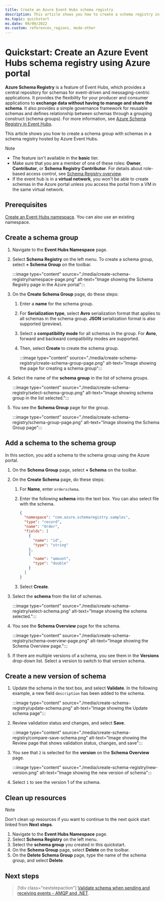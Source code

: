 ```yaml
---
title: Create an Azure Event Hubs schema registry
description: This article shows you how to create a schema registry in an Azure Event Hubs namespace.
ms.topic: quickstart
ms.date: 09/09/2022
ms.custom: references_regions, mode-other
---
```


# Quickstart: Create an Azure Event Hubs schema registry using Azure portal

**Azure Schema Registry** is a feature of Event Hubs, which provides a central repository for schemas for event-driven and messaging-centric applications. It provides the flexibility for your producer and consumer applications to **exchange data without having to manage and share the schema**. It also provides a simple governance framework for reusable schemas and defines relationship between schemas through a grouping construct (schema groups). For more information, see [Azure Schema Registry in Event Hubs](schema-registry-overview.md).

This article shows you how to create a schema group with schemas in a schema registry hosted by Azure Event Hubs. 

> [!NOTE]
> - The feature isn't available in the **basic** tier.
> - Make sure that you are a member of one of these roles: **Owner**, **Contributor**, or **Schema Registry Contributor**. For details about role-based access control, see [Schema Registry overview](schema-registry-concepts.md#azure-role-based-access-control).
> - If the event hub is in a **virtual network**, you won't be able to create schemas in the Azure portal unless you access the portal from a VM in the same virtual network. 


## Prerequisites
[Create an Event Hubs namespace](event-hubs-create.md#create-an-event-hubs-namespace). You can also use an existing namespace. 

## Create a schema group
1. Navigate to the **Event Hubs Namespace** page. 
1. Select **Schema Registry** on the left menu. To create a schema group, select **+ Schema Group** on the toolbar. 

    :::image type="content" source="./media/create-schema-registry/namespace-page.png" alt-text="Image showing the Schema Registry page in the Azure portal":::
1. On the **Create Schema Group** page, do these steps:
    1. Enter a **name** for the schema group.
    1. For **Serialization type**, select **Avro** serialization format that applies to all schemas in the schema group. **JSON** serialization format is also supported (preview). 
    3. Select a **compatibility mode** for all schemas in the group. For **Avro**, forward and backward compatibility modes are supported. 
    4. Then, select **Create** to create the schema group. 
    
        :::image type="content" source="./media/create-schema-registry/create-schema-group-page.png" alt-text="Image showing the page for creating a schema group":::
1. Select the name of the **schema group** in the list of schema groups.

    :::image type="content" source="./media/create-schema-registry/select-schema-group.png" alt-text="Image showing schema group in the list selected.":::    
1. You see the **Schema Group** page for the group.

    :::image type="content" source="./media/create-schema-registry/schema-group-page.png" alt-text="Image showing the Schema Group page":::
    

## Add a schema to the schema group
In this section, you add a schema to the schema group using the Azure portal. 

1. On the **Schema Group** page, select **+ Schema** on the toolbar. 
1. On the **Create Schema** page, do these steps:
    1. For **Name**, enter `orderschema`.
    1. Enter the following **schema** into the text box. You can also select file with the schema.
    
        ```json
        {
          "namespace": "com.azure.schemaregistry.samples",
          "type": "record",
          "name": "Order",
          "fields": [
            {
              "name": "id",
              "type": "string"
            },
            {
              "name": "amount",
              "type": "double"
            }
          ]
        }
        ```
    1. Select **Create**. 
1. Select the **schema** from the list of schemas. 

    :::image type="content" source="./media/create-schema-registry/select-schema.png" alt-text="Image showing the schema selected.":::
1. You see the **Schema Overview** page for the schema. 

    :::image type="content" source="./media/create-schema-registry/schema-overview-page.png" alt-text="Image showing the Schema Overview page.":::    
1. If there are multiple versions of a schema, you see them in the **Versions** drop-down list. Select a version to switch to that version schema. 

## Create a new version of schema

1. Update the schema in the text box, and select **Validate**. In the following example, a new field `description` has been added to the schema. 

    :::image type="content" source="./media/create-schema-registry/update-schema.png" alt-text="Image showing the Update schema page":::    
    
1. Review validation status and changes, and select **Save**. 

    :::image type="content" source="./media/create-schema-registry/compare-save-schema.png" alt-text="Image showing the Review page that shows validation status, changes, and save":::     
1. You see that `2` is selected for the **version** on the **Schema Overview** page. 

    :::image type="content" source="./media/create-schema-registry/new-version.png" alt-text="Image showing the new version of schema":::    
1. Select `1` to see the version 1 of the schema. 

## Clean up resources

> [!NOTE]
> Don't clean up resources if you want to continue to the next quick start linked from **Next steps**. 

1. Navigate to the **Event Hubs Namespace** page. 
1. Select **Schema Registry** on the left menu.
1. Select the **schema group** you created in this quickstart. 
1. On the **Schema Group** page, select **Delete** on the toolbar.
1. On the **Delete Schema Group** page, type the name of the schema group, and select **Delete**.

## Next steps

> [!div class="nextstepaction"]
> [Validate schema when sending and receiving events - AMQP and .NET](schema-registry-dotnet-send-receive-quickstart.md).
